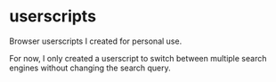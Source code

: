 # userscripts
Browser userscripts I created for personal use.

For now, I only created a userscript to switch between multiple search engines without changing the search query.

